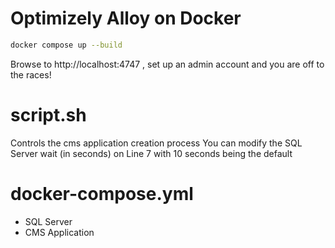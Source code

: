 # Optimizely Alloy on Docker

```sh
docker compose up --build 
```
Browse to http://localhost:4747 , set up an admin account and you are off to the races!

# script.sh
Controls the cms application creation process
You can modify the SQL Server wait (in seconds) on Line 7 with 10 seconds being the default

# docker-compose.yml

- SQL Server
- CMS Application